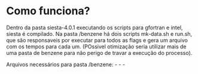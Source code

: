 # Como funciona?

Dentro da pasta siesta-4.0.1 executando os scripts para gfortran e intel, siesta é compilado.
Na pasta /benzene há dois scripts mk-data.sh e run.sh, que são responsaveis por executar para todos as flags e gera um arquivo com os tempos para cada um. (POssivel otimização seria utilizar mais de uma pasta de benzene para não perigo de travar a execução do processo).

Arquivos necessários para pasta /benzene:
	- 
	- 
	- 
